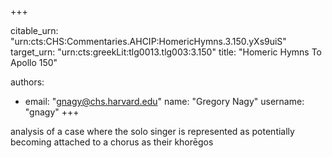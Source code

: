+++


citable_urn: "urn:cts:CHS:Commentaries.AHCIP:HomericHymns.3.150.yXs9uiS"
target_urn: "urn:cts:greekLit:tlg0013.tlg003:3.150"
title: "Homeric Hymns To Apollo 150"

authors:
- email: "gnagy@chs.harvard.edu"
  name: "Gregory Nagy"
  username: "gnagy"
+++

<p>analysis of a case where the solo singer is represented as potentially becoming attached to a chorus as their khorēgos</p>